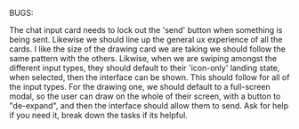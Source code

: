 BUGS:

The chat input card needs to lock out the 'send' button when something is being sent. Likewise we should line up the general ux experience of all the cards. I like the size of the drawing card we are taking we should follow the same pattern with the others. Likwise, when we are swiping amongst the different input types, they should default to their 'icon-only' landing state, when selected, then the interface can be shown. This should follow for all of the input types. 
For the drawing one, we should default to a full-screen modal, so the user can draw on the whole of their screen, with a button to "de-expand", and then the interface should allow them to send. 
Ask for help if you need it, break down the tasks if its helpful. 

